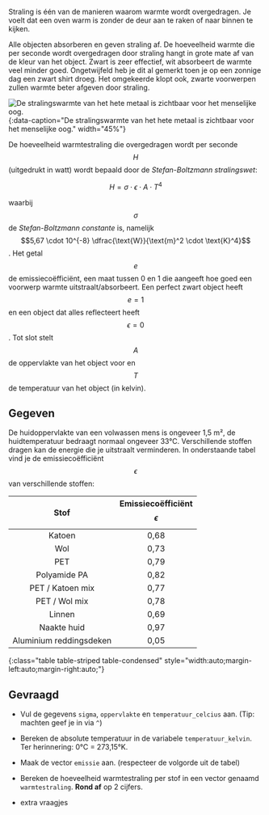 Straling is één van de manieren waarom warmte wordt overgedragen. Je voelt dat een oven warm is zonder de deur aan te raken of naar binnen te kijken.

Alle objecten absorberen en geven straling af. De hoeveelheid warmte die per seconde wordt overgedragen door straling hangt in grote mate af van de kleur van het object. Zwart is zeer effectief, wit absorbeert de warmte veel minder goed. Ongetwijfeld heb je dit al gemerkt toen je op een zonnige dag een zwart shirt droeg. Het omgekeerde klopt ook, zwarte voorwerpen zullen warmte beter afgeven door straling.

![De stralingswarmte van het hete metaal is zichtbaar voor het menselijke oog.](media/brano.jpg "Foto door Fir0002/Flagstaffotos op Wikimedia Commons."){:data-caption="De stralingswarmte van het hete metaal is zichtbaar voor het menselijke oog." width="45%"}

De hoeveelheid warmtestraling die overgedragen wordt per seconde $$H$$ (uitgedrukt in watt) wordt bepaald door de *Stefan-Boltzmann stralingswet*:

$$
    H = \sigma \cdot \epsilon \cdot A \cdot T^4
$$

waarbij $$\sigma$$ de *Stefan-Boltzmann constante* is, namelijk $$5,67 \cdot 10^{-8} \dfrac{\text{W}}{\text{m}^2 \cdot \text{K}^4}$$. Het getal $$e$$ de emissiecoëfficiënt, een maat tussen 0 en 1 die aangeeft hoe goed een voorwerp warmte uitstraalt/absorbeert. Een perfect zwart object heeft $$e = 1$$ en een object dat alles reflecteert heeft $$\epsilon = 0$$. Tot slot stelt $$A$$ de oppervlakte van het object voor en $$T$$ de temperatuur van het object (in kelvin).

## Gegeven

De huidoppervlakte van een volwassen mens is ongeveer 1,5 m², de huidtemperatuur bedraagt normaal ongeveer 33°C. Verschillende stoffen dragen kan de energie die je uitstraalt verminderen. In onderstaande tabel vind je de emissiecoëfficiënt $$\epsilon$$ van verschillende stoffen:

| Stof                    | Emissiecoëfficiënt $$\epsilon$$ | 
|:-----------------------:|:----------:|
| Katoen                  | 0,68       |
| Wol                     | 0,73       |
| PET                     | 0,79       |
| Polyamide PA            | 0,82       |
| PET / Katoen mix        | 0,77       |
| PET / Wol mix           | 0,78       |
| Linnen                  | 0,69       |
| Naakte huid             | 0,97       |
| Aluminium reddingsdeken | 0,05       |
{:class="table table-striped table-condensed" style="width:auto;margin-left:auto;margin-right:auto;"}

## Gevraagd

- Vul de gegevens `sigma`, `oppervlakte` en `temperatuur_celcius` aan. (Tip: machten geef je in via `^`)

- Bereken de absolute temperatuur in de variabele `temperatuur_kelvin`. Ter herinnering: 0°C = 273,15°K.

- Maak de vector `emissie` aan. (respecteer de volgorde uit de tabel)

- Bereken de hoeveelheid warmtestraling per stof in een vector genaamd `warmtestraling`. **Rond af** op 2 cijfers.

- extra vraagjes